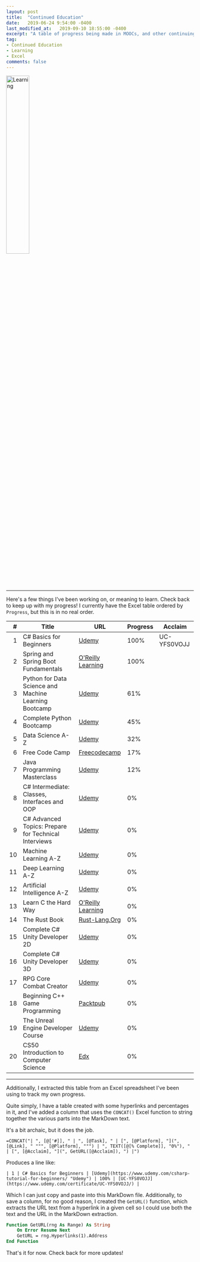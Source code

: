 ```yaml
---
layout: post
title:  "Continued Education"
date:   2019-06-24 9:54:00 -0400
last_modified_at:   2019-09-10 18:55:00 -0400
excerpt: "A table of progress being made in MOOCs, and other continuing education media."
tag:
- Continued Education
- Learning
- Excel
comments: false
---
```


<img src="https://cdn.pixabay.com/photo/2018/03/21/07/16/learning-3245793_960_720.jpg" alt="Learning" width="35%">

---
Here's a few things I've been working on, or meaning to learn.  Check back to keep up with my progress!  I currently have the Excel table ordered by `Progress`, but this is in no real order.

| # | Title | URL | Progress | Acclaim |
| ---: | --- | --- | --- | --- |
| 1 | C# Basics for Beginners | [Udemy](https://www.udemy.com/csharp-tutorial-for-beginners/ "Udemy") | 100% | UC-YFS0VOJJ |
| 2 | Spring and Spring Boot Fundamentals | [O'Reilly Learning](https://learning.oreilly.com/learning-paths/learning-path-spring/9781492055334/ "O'Reilly Learning") | 100% |  |
| 3 | Python for Data Science and Machine Learning Bootcamp | [Udemy](https://www.udemy.com/python-for-data-science-and-machine-learning-bootcamp/learn/v4/overview "Udemy") | 61% |  |
| 4 | Complete Python Bootcamp | [Udemy](https://www.udemy.com/complete-python-bootcamp/ "Udemy") | 45% |  |
| 5 | Data Science A-Z | [Udemy](https://www.udemy.com/datascience/learn/v4/overview "Udemy") | 32% |  |
| 6 | Free Code Camp | [Freecodecamp](https://www.freecodecamp.org/ "Freecodecamp") | 17% |  |
| 7 | Java Programming Masterclass | [Udemy](https://www.udemy.com/java-the-complete-java-developer-course/ "Udemy") | 12% |  |
| 8 | C# Intermediate: Classes, Interfaces and OOP | [Udemy](https://www.udemy.com/csharp-intermediate-classes-interfaces-and-oop/ "Udemy") | 0% |  |
| 9 | C# Advanced Topics: Prepare for Technical Interviews | [Udemy](https://www.udemy.com/csharp-advanced/ "Udemy") | 0% |  |
| 10 | Machine Learning A-Z | [Udemy](https://www.udemy.com/machinelearning/learn/v4/overview "Udemy") | 0% |  |
| 11 | Deep Learning A-Z | [Udemy](https://www.udemy.com/deeplearning/learn/v4/overview "Udemy") | 0% |  |
| 12 | Artificial Intelligence A-Z | [Udemy](https://www.udemy.com/artificial-intelligence-az/learn/v4/overview "Udemy") | 0% |  |
| 13 | Learn C the Hard Way | [O'Reilly Learning](https://learning.oreilly.com/library/view/learn-c-the/9780133124385/ "O'Reilly Learning") | 0% |  |
| 14 | The Rust Book | [Rust-Lang.Org](https://doc.rust-lang.org/book/second-edition/index.html "Rust-Lang.Org") | 0% |  |
| 15 | Complete C# Unity Developer 2D | [Udemy](https://www.udemy.com/unitycourse/learn/v4/overview "Udemy") | 0% |  |
| 16 | Complete C# Unity Developer 3D | [Udemy](https://www.udemy.com/unitycourse2/learn/v4/overview "Udemy") | 0% |  |
| 17 | RPG Core Combat Creator | [Udemy](https://www.udemy.com/unityrpg/learn/v4/overview "Udemy") | 0% |  |
| 18 | Beginning C++ Game Programming | [Packtpub](https://www.packtpub.com/mapt/book/all_books/9781786466198 "Packtpub") | 0% |  |
| 19 | The Unreal Engine Developer Course | [Udemy](https://www.udemy.com/unrealcourse/learn/v4/overview "Udemy") | 0% |  |
| 20 | CS50 Introduction to Computer Science | [Edx](https://courses.edx.org/courses/course-v1:HarvardX+CS50+X/course/ "Edx") | 0% |  |

---

Additionally, I extracted this table from an Excel spreadsheet I've been using to track my own progress.

Quite simply, I have a table created with some hyperlinks and percentages in it, and I've added a column that uses the `CONCAT()` Excel function to string together the various parts into the MarkDown text.

It's a bit archaic, but it does the job.

```excel
=CONCAT("| ", [@['#]], " | ", [@Task], " | [", [@Platform], "](", [@Link], " """, [@Platform], """) | ", TEXT([@[% Complete]], "0%"), " | [", [@Acclaim], "](", GetURL([@Acclaim]), ") |")
```
Produces a line like:

```text
| 1 | C# Basics for Beginners | [Udemy](https://www.udemy.com/csharp-tutorial-for-beginners/ "Udemy") | 100% | [UC-YFS0VOJJ](https://www.udemy.com/certificate/UC-YFS0VOJJ/) |
```

Which I can just copy and paste into this MarkDown file.  Additionally, to save a column, for no good reason, I created the `GetURL()` function, which extracts the URL text from a hyperlink in a given cell so I could use both the text and the URL in the MarkDown extraction.

```vb
Function GetURL(rng As Range) As String
    On Error Resume Next
    GetURL = rng.Hyperlinks(1).Address
End Function
```

That's it for now.  Check back for more updates!